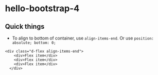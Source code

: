 # hello-bootstrap-4


## Quick things

* To align to bottom of container, use `align-items-end`. Or use `position: absolute; bottom: 0;`

```
<div class="d-flex align-items-end">
    <div>Flex item</div>
    <div>Flex item</div>
    <div>Flex item</div>
  </div>
```